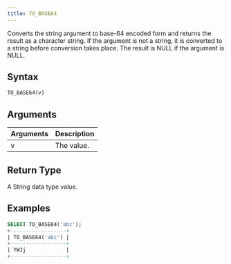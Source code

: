 ```yaml
---
title: TO_BASE64
---
```


Converts the string argument to base-64 encoded form and returns the result as a character string.
If the argument is not a string, it is converted to a string before conversion takes place.
The result is NULL if the argument is NULL.

## Syntax

```sql
TO_BASE64(v)
```

## Arguments

| Arguments   | Description |
| ----------- | ----------- |
| v | The value. |

## Return Type

A String data type value.

## Examples

```sql
SELECT TO_BASE64('abc');
+------------------+
| TO_BASE64('abc') |
+------------------+
| YWJj             |
+------------------+
```
